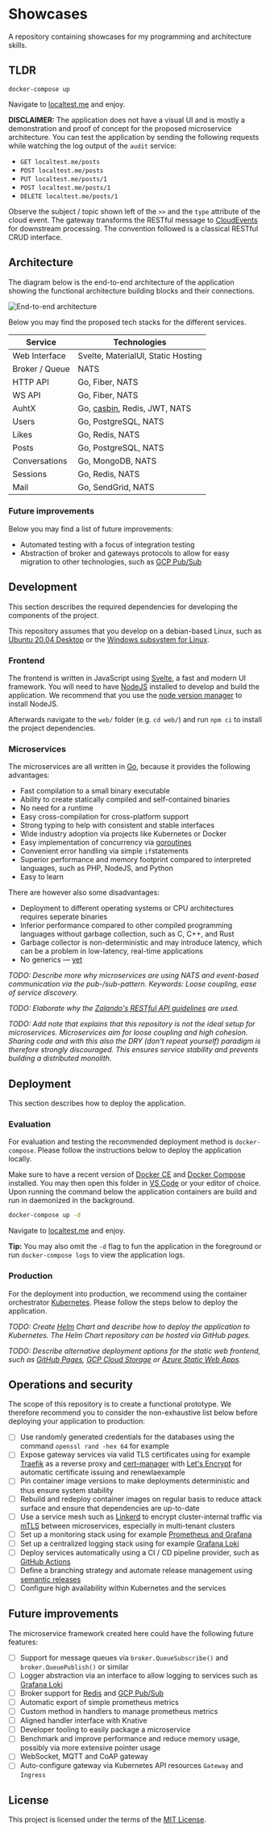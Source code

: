 # Showcases

A repository containing showcases for my programming and architecture skills.

## TLDR

```shell
docker-compose up
```

Navigate to [localtest.me](http://localtest.me) and enjoy.

**DISCLAIMER:** The application does not have a visual UI and is mostly a demonstration and proof of concept for the proposed microservice architecture. You can test the application by sending the following requests while watching the log output of the `audit` service:

- `GET localtest.me/posts`
- `POST localtest.me/posts`
- `PUT localtest.me/posts/1`
- `POST localtest.me/posts/1`
- `DELETE localtest.me/posts/1`

Observe the subject / topic shown left of the `>>` and the `type` attribute of the cloud event. The gateway transforms the RESTful message to [CloudEvents](https://cloudevents.io/) for downstream processing. The convention followed is a classical RESTful CRUD interface.

## Architecture

The diagram below is the end-to-end architecture of the application showing the functional architecture building blocks and their connections.

![End-to-end architecture](./docs/e2e-architecture.png)

Below you may find the proposed tech stacks for the different services.

| Service        | Technologies                                        |
| -------------- | --------------------------------------------------- |
| Web Interface  | Svelte, MaterialUI, Static Hosting                  |
| Broker / Queue | NATS                                                |
| HTTP API       | Go, Fiber, NATS                                     |
| WS API         | Go, Fiber, NATS                                     |
| AuhtX          | Go, [casbin](https://casbin.org/), Redis, JWT, NATS |
| Users          | Go, PostgreSQL, NATS                                |
| Likes          | Go, Redis, NATS                                     |
| Posts          | Go, PostgreSQL, NATS                                |
| Conversations  | Go, MongoDB, NATS                                   |
| Sessions       | Go, Redis, NATS                                     |
| Mail           | Go, SendGrid, NATS                                  |

### Future improvements

Below you may find a list of future improvements:

- Automated testing with a focus of integration testing
- Abstraction of broker and gateways protocols to allow for easy migration to other technologies, such as [GCP Pub/Sub](https://cloud.google.com/pubsub)

## Development

This section describes the required dependencies for developing the components of the project.

This repository assumes that you develop on a debian-based Linux, such as [Ubuntu 20.04 Desktop](https://ubuntu.com/download/desktop) or the [Windows subsystem for Linux](https://docs.microsoft.com/en-us/windows/wsl/install).

### Frontend

The frontend is written in JavaScript using [Svelte](https://svelte.dev/), a fast and modern UI framework. You will need to have [NodeJS](https://nodejs.org/en/) installed to develop and build the application. We recommend that you use the [node version manager](https://github.com/nvm-sh/nvm) to install NodeJS.

Afterwards navigate to the `web/` folder (e.g. `cd web/`) and run `npm ci` to install the project dependencies.

### Microservices

The microservices are all written in [Go](https://golang.org/), because it provides the following advantages:

- Fast compilation to a small binary executable
- Ability to create statically compiled and self-contained binaries
- No need for a runtime
- Easy cross-compilation for cross-platform support
- Strong typing to help with consistent and stable interfaces
- Wide industry adoption via projects like Kubernetes or Docker
- Easy implementation of concurrency via [goroutines](https://gobyexample.com/goroutines)
- Convenient error handling via simple `if`statements
- Superior performance and memory footprint compared to interpreted languages, such as PHP, NodeJS, and Python
- Easy to learn

There are however also some disadvantages:

- Deployment to different operating systems or CPU architectures requires seperate binaries
- Inferior performance compared to other compiled programming languages without garbage collection, such as C, C++, and Rust
- Garbage collector is non-deterministic and may introduce latency, which can be a problem in low-latency, real-time applications
- No generics — [yet](https://bitfieldconsulting.com/golang/generics)

_TODO: Describe more why microservices are using NATS and event-based communication via the pub-/sub-pattern. Keywords: Loose coupling, ease of service discovery._

_TODO: Elaborate why the [Zalando's RESTful API guidelines](https://opensource.zalando.com/restful-api-guidelines/) are used._

_TODO: Add note that explains that this repository is not the ideal setup for microservices. Microservices aim for loose coupling and high cohesion. Sharing code and with this also the DRY (don't repeat yourself) paradigm is therefore strongly discouraged. This ensures service stability and prevents building a distributed monolith._

## Deployment

This section describes how to deploy the application.

### Evaluation

For evaluation and testing the recommended deployment method is `docker-compose`. Please follow the instructions below to deploy the application locally.

Make sure to have a recent version of [Docker CE](https://docs.docker.com/engine/install/ubuntu/) and [Docker Compose](https://docs.docker.com/compose/) installed. You may then open this folder in [VS Code](https://code.visualstudio.com/) or your editor of choice. Upon running the command below the application containers are build and run in daemonized in the background.

```bash
docker-compose up -d
```

Navigate to [localtest.me](http://localtest.me) and enjoy.

**Tip:** You may also omit the `-d` flag to fun the application in the foreground or run `docker-compose logs` to view the application logs.

### Production

For the deployment into production, we recommend using the container orchestrator [Kubernetes](https://kubernetes.io/). Please follow the steps below to deploy the application.

_TODO: Create [Helm](https://helm.sh/) Chart and describe how to deploy the application to Kubernetes. The Helm Chart repository can be hosted via GitHub pages._

_TODO: Describe alternative deployment options for the static web frontend, such as [GitHub Pages](https://pages.github.com/), [GCP Cloud Storage](https://cloud.google.com/storage/docs/hosting-static-website) or [Azure Static Web Apps](https://docs.microsoft.com/en-us/azure/static-web-apps/plans)._

## Operations and security

The scope of this repository is to create a functional prototype. We therefore recommend you to consider the non-exhaustive list below before deploying your application to production:

- [ ] Use randomly generated credentials for the databases using the command `openssl rand -hex 64` for example
- [ ] Expose gateway services via valid TLS certificates using for example [Traefik](https://doc.traefik.io/traefik/providers/kubernetes-gateway/) as a reverse proxy and [cert-manager](https://cert-manager.io/docs/) with [Let's Encrypt](https://letsencrypt.org/) for automatic certificate issuing and renewlaexample
- [ ] Pin container image versions to make deployments deterministic and thus ensure system stability
- [ ] Rebuild and redeploy container images on regular basis to reduce attack surface and ensure that dependencies are up-to-date
- [ ] Use a service mesh such as [Linkerd](https://linkerd.io/) to encrypt cluster-internal traffic via [mTLS](https://linkerd.io/2.11/features/automatic-mtls/) between microservices, especially in multi-tenant clusters
- [ ] Set up a monitoring stack using for example [Prometheus and Grafana](https://prometheus.io/docs/visualization/grafana/)
- [ ] Set up a centralized logging stack using for example [Grafana Loki](https://grafana.com/oss/loki/)
- [ ] Deploy services automatically using a CI / CD pipeline provider, such as [GitHub Actions](https://github.com/features/actions)
- [ ] Define a branching strategy and automate release management using [semantic releases](https://github.com/semantic-release/semantic-release)
- [ ] Configure high availability within Kubernetes and the services

## Future improvements

The microservice framework created here could have the following future features:

- [ ] Support for message queues via `broker.QueueSubscribe()` and `broker.QueuePublish()` or similar
- [ ] Logger abstraction via an interface to allow logging to services such as [Grafana Loki](https://grafana.com/oss/loki/)
- [ ] Broker support for [Redis](https://redis.io/) and [GCP Pub/Sub](https://cloud.google.com/pubsub)
- [ ] Automatic export of simple prometheus metrics
- [ ] Custom method in handlers to manage prometheus metrics
- [ ] Aligned handler interface with Knative
- [ ] Developer tooling to easily package a microservice
- [ ] Benchmark and improve performance and reduce memory usage, possibly via more extensive pointer usage
- [ ] WebSocket, MQTT and CoAP gateway
- [ ] Auto-configure gateway via Kubernetes API resources `Gateway` and `Ingress`

## License

This project is licensed under the terms of the [MIT License](./LICENSE.md).
